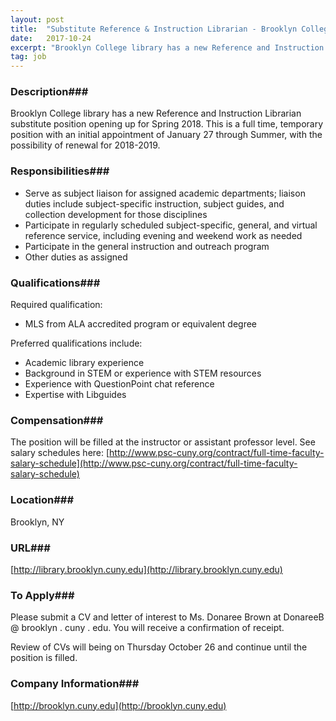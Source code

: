 ```yaml
---
layout: post
title:  "Substitute Reference & Instruction Librarian - Brooklyn College Library"
date:   2017-10-24
excerpt: "Brooklyn College library has a new Reference and Instruction Librarian substitute position opening up for Spring 2018.  This is a full time, temporary position with an initial appointment of January 27 through Summer, with the possibility of renewal for 2018-2019.   "
tag: job
---
```


### Description###

Brooklyn College library has a new Reference and Instruction Librarian substitute position opening up for Spring 2018.  This is a full time, temporary position with an initial appointment of January 27 through Summer, with the possibility of renewal for 2018-2019.   


### Responsibilities###

- Serve as subject liaison for assigned academic departments; liaison duties include subject-specific instruction, subject guides, and collection development for those disciplines
- Participate in regularly scheduled subject-specific, general, and virtual reference service, including evening and weekend work as needed
- Participate in the general instruction and outreach program
- Other duties as assigned


### Qualifications###

Required qualification:
 - MLS from ALA accredited program or equivalent degree
 
Preferred  qualifications include:
- Academic library experience
- Background in STEM or experience with STEM resources
- Experience with QuestionPoint chat reference
- Expertise with Libguides


### Compensation###

The position will be filled at the instructor or assistant professor level.  See salary schedules here: [http://www.psc-cuny.org/contract/full-time-faculty-salary-schedule](http://www.psc-cuny.org/contract/full-time-faculty-salary-schedule)


### Location###

Brooklyn, NY


### URL###

[http://library.brooklyn.cuny.edu](http://library.brooklyn.cuny.edu)

### To Apply###

Please submit a CV and letter of interest to Ms. Donaree Brown at DonareeB @ brooklyn . cuny . edu.  You will receive a confirmation of receipt.    
 
Review of CVs will being on Thursday October 26 and continue until the position is filled. 


### Company Information###

[http://brooklyn.cuny.edu](http://brooklyn.cuny.edu)



